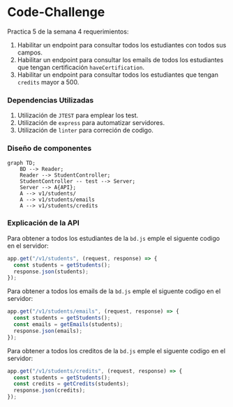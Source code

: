 # Code-Challenge
Practica 5 de la semana 4 requerimientos:

1. Habilitar un endpoint para consultar todos los estudiantes con todos sus campos.
2. Habilitar un endpoint para consultar los emails de todos los estudiantes que tengan certificación `haveCertification`.
3. Habilitar un endpoint para consultar todos los estudiantes que tengan `credits` mayor a 500.

### Dependencias Utilizadas

1. Utilización de `JTEST` para emplear los test.
2. Utilización de `express` para automatizar servidores.
3. Utilización de `linter` para correción de codigo.

### Diseño de componentes

```mermaid
graph TD;
    BD --> Reader;
    Reader --> StudentController;
    StudentController -- test --> Server;
    Server --> A{API};
    A --> v1/students/
    A --> v1/students/emails
    A --> v1/students/credits
```

### Explicación de la API

Para obtener a todos los estudiantes de la `bd.js` emple el siguente codigo en el servidor:

```JavaScript
app.get("/v1/students", (request, response) => {
  const students = getStudents();
  response.json(students);
});
```

Para obtener a todos los emails de la `bd.js` emple el siguente codigo en el servidor:

```JavaScript
app.get("/v1/students/emails", (request, response) => {
  const students = getStudents();
  const emails = getEmails(students);
  response.json(emails);
});
```

Para obtener a todos los creditos de la `bd.js` emple el siguente codigo en el servidor:

```JavaScript
app.get("/v1/students/credits", (request, response) => {
  const students = getStudents();
  const credits = getCredits(students);
  response.json(credits);
});
```